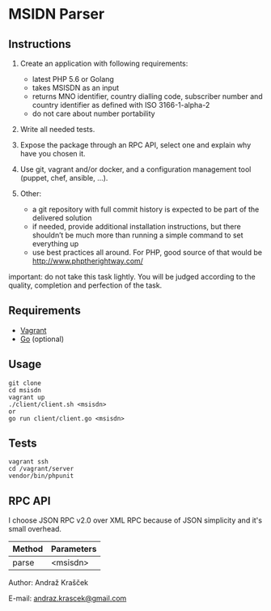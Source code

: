 # MSIDN Parser

## Instructions

1. Create an application with following requirements:

    - latest PHP 5.6 or Golang
    - takes MSISDN as an input
    - returns MNO identifier, country dialling code, subscriber number and country identifier as defined with ISO 3166-1-alpha-2
    - do not care about number portability

2. Write all needed tests.

3. Expose the package through an RPC API, select one and explain why have you chosen it.

4. Use git, vagrant and/or docker, and a configuration management tool (puppet, chef, ansible, ...).

5. Other:

    - a git repository with full commit history is expected to be part of the delivered solution
    - if needed, provide additional installation instructions, but there shouldn’t be much more than running a simple command to set everything up
    - use best practices all around. For PHP, good source of that would be http://www.phptherightway.com/

important: do not take this task lightly. You will be judged according to the quality, completion and perfection of the task.

## Requirements

- [Vagrant](https://docs.vagrantup.com/v2/installation/)
- [Go](https://golang.org/dl/) (optional)

## Usage

```
git clone
cd msisdn
vagrant up
./client/client.sh <msisdn>
or
go run client/client.go <msisdn>
```

## Tests

```
vagrant ssh
cd /vagrant/server
vendor/bin/phpunit
```

## RPC API

I choose JSON RPC v2.0 over XML RPC because of JSON simplicity and it's small overhead.

Method  | Parameters
------------- | -------------
parse   | \<msisdn\>



Author: Andraž Krašček

E-mail: andraz.krascek@gmail.com
